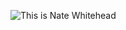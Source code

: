 ![This is Nate Whitehead](https://media.licdn.com/dms/image/C4E03AQHbcWSjW4acew/profile-displayphoto-shrink_200_200/0?e=1539820800&v=beta&t=ANXfKcOOlKhBe3dP-bBlRCc4NFitFobMCQOFeI9_bNo)
